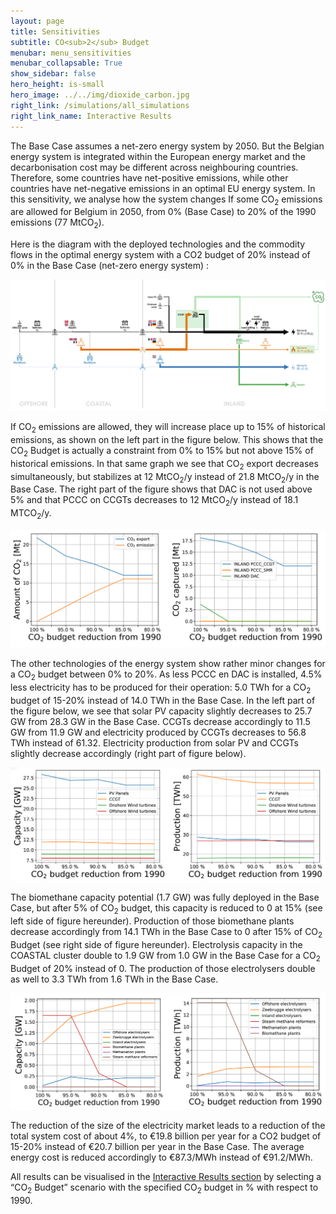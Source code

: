 ```yaml
---
layout: page
title: Sensitivities
subtitle: CO<sub>2</sub> Budget
menubar: menu_sensitivities
menubar_collapsable: True
show_sidebar: false
hero_height: is-small
hero_image: ../../img/dioxide_carbon.jpg
right_link: /simulations/all_simulations
right_link_name: Interactive Results
---
```

The Base Case assumes a net-zero energy system by 2050. But the Belgian energy system is integrated within the European energy market and the decarbonisation cost may be different across neighbouring countries. Therefore, some countries have net-positive emissions, while other countries have net-negative emissions in an optimal EU energy system. In this sensitivity, we analyse how the system changes If some CO<sub>2</sub> emissions are allowed for Belgium in 2050, from 0% (Base Case) to 20% of the 1990 emissions (77 MtCO<sub>2</sub>).

Here is the diagram with the deployed technologies and the commodity flows in the optimal energy system with a CO2 budget of 20% instead of 0% in the Base Case (net-zero energy system) :

![Base case summary](../../img/co2budget.png)

If CO<sub>2</sub> emissions are allowed, they will increase place up to 15% of historical emissions, as shown on the left part in the figure below. This shows that the CO<sub>2</sub> Budget is actually a constraint from 0% to 15% but not above 15% of historical emissions. In that same graph we see that CO<sub>2</sub> export decreases simultaneously, but stabilizes at 12 MtCO<sub>2</sub>/y instead of 21.8 MtCO<sub>2</sub>/y in the Base Case. The right part of the figure shows that DAC is not used above 5% and that PCCC on CCGTs decreases to 12 MtCO<sub>2</sub>/y instead of 18.1 MTCO<sub>2</sub>/y.

![Evolution CO<sub>2</sub> export](../../img/evol_co2_export.png)

The other technologies of the energy system show rather minor changes for a CO<sub>2</sub> budget between 0% to 20%. As less PCCC en DAC is installed, 4.5% less electricity has to be produced for their operation: 5.0 TWh for a CO<sub>2</sub> budget of 15-20% instead of 14.0 TWh in the Base Case. In the left part of the figure below, we see that solar PV capacity slightly decreases to 25.7 GW from 28.3 GW in the Base Case. CCGTs decrease accordingly to 11.5 GW from 11.9 GW and electricity produced by CCGTs decreases to 56.8 TWh instead of 61.32. Electricity production from solar PV and CCGTs slightly decrease accordingly (right part of figure below).

![Impact of CO<sub>2</sub> reduction on electricity](../../img/impact_co2_red.png)

The biomethane capacity potential (1.7 GW) was fully deployed in the Base Case, but after 5% of CO<sub>2</sub> budget, this capacity is reduced to 0 at 15% (see left side of figure hereunder). Production of those biomethane plants decrease accordingly from 14.1 TWh in the Base Case to 0 after 15% of CO<sub>2</sub> Budget (see right side of figure hereunder). Electrolysis capacity in the COASTAL cluster double to 1.9 GW from 1.0 GW in the Base Case for a CO<sub>2</sub> Budget of 20% instead of 0. The production of those electrolysers double as well to 3.3 TWh from 1.6 TWh in the Base Case.

![Impact of CO<sub>2</sub> reduction on molecules](../../img/impact_co2_red_2.png)

The reduction of the size of the electricity market leads to a reduction of the total system cost of about 4%, to €19.8 billion per year for a CO2 budget of 15-20% instead of €20.7 billion per year in the Base Case. The average energy cost is reduced accordingly to €87.3/MWh instead of €91.2/MWh.

All results can be visualised in the [Interactive Results section](../all_simulations) by selecting a “CO<sub>2</sub> Budget” scenario with the specified CO<sub>2</sub> budget in % with respect to 1990.